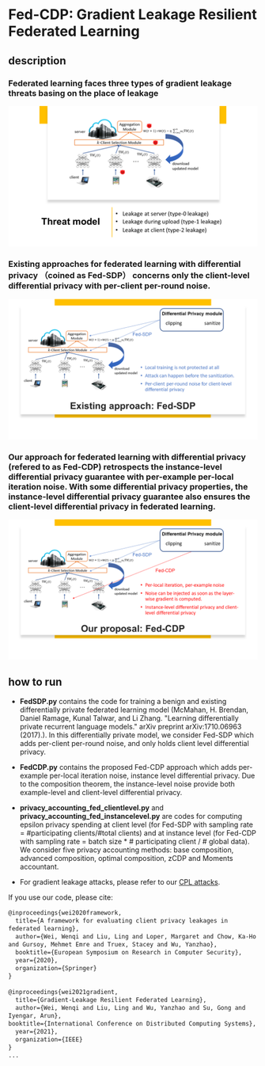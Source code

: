 # Fed-CDP: Gradient Leakage Resilient Federated Learning


## description

### Federated learning faces three types of gradient leakage threats basing on the place of leakage 

![threat model](description/Slide3.PNG)


### Existing approaches for federated learning with differential privacy （coined as Fed-SDP） concerns only the client-level differential privacy with per-client per-round noise.

![fed-sdp](description/Slide6.PNG)

### Our approach for federated learning with differential privacy (refered to as Fed-CDP) retrospects the instance-level differential privacy guarantee with per-example per-local iteration noise. With some differential privacy properties, the instance-level differential privacy guarantee also ensures the client-level differential privacy in federated learning.

![fed-cdp](description/Slide7.PNG)



## how to run


- <strong>FedSDP.py</strong> contains the code for training a benign and existing differentially private federated learning model (McMahan, H. Brendan, Daniel Ramage, Kunal Talwar, and Li Zhang. "Learning differentially private recurrent language models." arXiv preprint arXiv:1710.06963 (2017).). In this differentially private model, we consider Fed-SDP which adds per-client per-round noise, and only holds client level differential privacy. 

-  <strong>FedCDP.py</strong> contains the proposed Fed-CDP approach which adds per-example per-local iteration noise, instance level differential privacy. Due to the composition theorem, the instance-level noise provide both example-level and client-level differential privacy. 

- <strong>privacy_accounting_fed_clientlevel.py</strong>  and <strong>privacy_accounting_fed_instancelevel.py</strong> are codes for computing epsilon privacy spending at client level (for Fed-SDP with sampling rate = #participating clients/#total clients) and at instance level (for Fed-CDP with sampling rate = batch size * # participating client / # global data). We consider five privacy accounting methods: base composition, advanced composition, optimal composition, zCDP and Moments accountant.

- For gradient leakage attacks, please refer to our [CPL attacks](https://git-disl.github.io/ESORICS20-CPL/).


If you use our code, please cite:

```
@inproceedings{wei2020framework,
  title={A framework for evaluating client privacy leakages in federated learning},
  author={Wei, Wenqi and Liu, Ling and Loper, Margaret and Chow, Ka-Ho and Gursoy, Mehmet Emre and Truex, Stacey and Wu, Yanzhao},
  booktitle={European Symposium on Research in Computer Security},
  year={2020},
  organization={Springer}
}

@inproceedings{wei2021gradient,
  title={Gradient-Leakage Resilient Federated Learning},
  author={Wei, Wenqi and Liu, Ling and Wu, Yanzhao and Su, Gong and Iyengar, Arun},
booktitle={International Conference on Distributed Computing Systems},
  year={2021},
  organization={IEEE}
}
...



